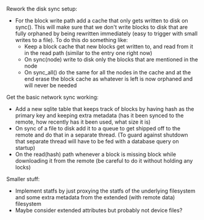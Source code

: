 Rework the disk sync setup:
  - For the block write path add a cache that only gets written to disk on sync(). This will make sure that we don't write blocks to disk that are fully orphaned by being rewritten immediately (easy to trigger with small writes to a file). To do this do something like:
    - Keep a block cache that new blocks get written to, and read from it in the read path (similar to the entry one right now)
    - On sync(node) write to disk only the blocks that are mentioned in the node
    - On sync_all() do the same for all the nodes in the cache and at the end erase the block cache as whatever is left is now orphaned and will never be needed

Get the basic network sync working:
  - Add a new sqlite table that keeps track of blocks by having hash as the primary key and keeping extra metadata (has it been synced to the remote, how recently has it been used, what size it is)
  - On sync of a file to disk add it to a queue to get shipped off to the remote and do that in a separate thread. (To guard against shutdown that separate thread will have to be fed with a database query on startup)
  - On the read(hash) path whenever a block is missing block while downloading it from the remote (be careful to do it without holding any locks)

Smaller stuff:
  - Implement statfs by just proxying the statfs of the underlying filesystem and some extra metadata from the extended (with remote data) filesystem
  - Maybe consider extended attributes but probably not device files?
